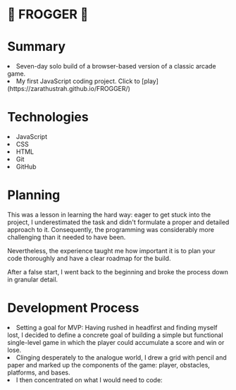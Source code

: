 # 🐸 FROGGER 🐸

# Summary

<li>Seven-day solo build of a browser-based version of a classic arcade game.

<li>My first JavaScript coding project. Click to [play](https://zarathustrah.github.io/FROGGER/)

# Technologies

<li>JavaScript
<li>CSS
<li>HTML
<li>Git
<li>GitHub

# Planning
This was a lesson in learning the hard way: eager to get stuck into the project, I underestimated the task and didn't formulate a proper and detailed approach to it. Consequently, the programming was considerably more challenging than it needed to have been.

Nevertheless, the experience taught me how important it is to plan your code thoroughly and have a clear roadmap for the build. 

After a false start, I went back to the beginning and broke the process down in granular detail.

# Development Process

<li>Setting a goal for MVP: Having rushed in headfirst and finding myself lost, I decided to define a concrete goal of building a simple but functional single-level game in which the player could accumulate a score and win or lose.

<li>Clinging desperately to the analogue world, I drew a grid with pencil and paper and marked up the components of the game: player, obstacles, platforms, and bases. 

<li>I then concentrated on what I would need to code:


